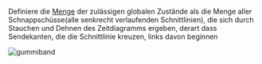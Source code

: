 
Definiere die [Menge](Mengen.md) der zulässigen globalen Zustände als die Menge aller Schnappschüsse(alle senkrecht verlaufenden Schnittlinien), die sich durch Stauchen und Dehnen des Zeitdiagramms ergeben, derart dass Sendekanten, die die Schnittlinie kreuzen, links davon beginnen

![gummiband](gummiband.png)

